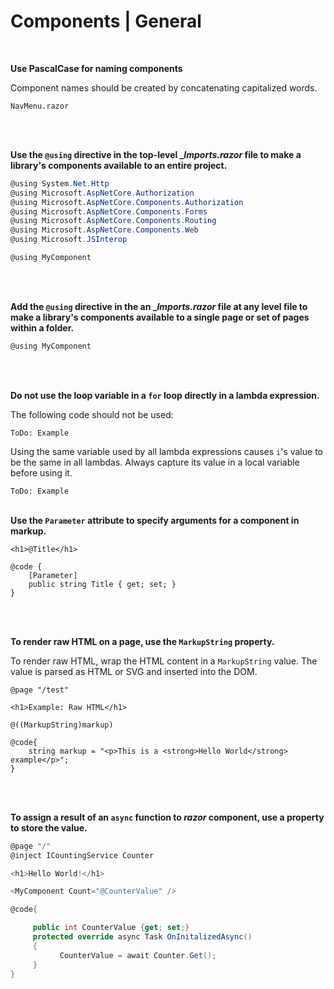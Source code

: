 # Components | General
<br>

**Use PascalCase for naming components**

Component names should be created by concatenating capitalized words.

```
NavMenu.razor
```
<br><br>


**Use the `@using` directive in the top-level __Imports.razor_ file to make a library's components available to an entire project.**

```csharp
@using System.Net.Http
@using Microsoft.AspNetCore.Authorization
@using Microsoft.AspNetCore.Components.Authorization
@using Microsoft.AspNetCore.Components.Forms
@using Microsoft.AspNetCore.Components.Routing
@using Microsoft.AspNetCore.Components.Web
@using Microsoft.JSInterop

@using MyComponent
```
<br><br>


**Add the `@using` directive in the an __Imports.razor_ file at any level file to make a library's components available to a single page or set of pages within a folder.**
```csharp
@using MyComponent

```
<br><br>


**Do not use the loop variable in a `for` loop directly in a lambda expression.**

The following code should not be used:

`ToDo: Example`

Using the same variable used by all lambda expressions causes `i`'s value to be the same in all lambdas. Always capture its value in a local variable before using it.

`ToDo: Example`
<br><br>

**Use the `Parameter` attribute to specify arguments for a component in markup.**

```
<h1>@Title</h1>

@code {
	[Parameter]
	public string Title { get; set; }
}
```
<br><br>


**To render raw HTML on a page, use the `MarkupString` property.**

To render raw HTML, wrap the HTML content in a `MarkupString` value. The value is parsed as HTML or SVG and inserted into the DOM.

```
@page "/test"

<h1>Example: Raw HTML</h1>

@((MarkupString)markup)

@code{
	string markup = "<p>This is a <strong>Hello World</strong> example</p>";
}
```
<br><br>


**To assign a result of an `async` function to _razor_ component, use a property to store the value.**

```csharp
@page "/"
@inject ICountingService Counter

<h1>Hello World!</h1>

<MyComponent Count="@CounterValue" />

@code{

     public int CounterValue {get; set;}
     protected override async Task OnInitalizedAsync()
     {
           CounterValue = await Counter.Get();
     }
}
```
<br><br>

